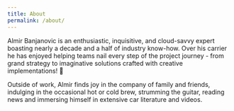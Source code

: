 ```yaml
---
title: About
permalink: /about/
---
```


Almir Banjanovic is an enthusiastic, inquisitive, and cloud-savvy expert boasting nearly a decade and a half of industry know-how. Over his carrier he has enjoyed helping teams nail every step of the project journey - from grand strategy to imaginative solutions crafted with creative implementations! 🚀

Outside of work, Almir finds joy in the company of family and friends, indulging in the occasional hot or cold brew, strumming the guitar, reading news and immersing himself in extensive car literature and videos.
